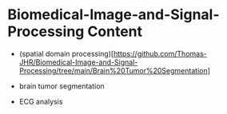 # Biomedical-Image-and-Signal-Processing Content

 - (spatial domain processing)[https://github.com/Thomas-JHR/Biomedical-Image-and-Signal-Processing/tree/main/Brain%20Tumor%20Segmentation]
 
 - brain tumor segmentation
 
 - ECG analysis
